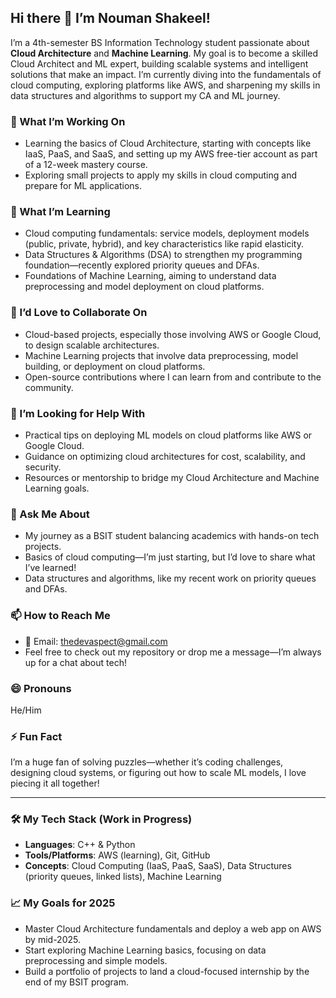 ## Hi there 👋 I’m Nouman Shakeel!

I’m a 4th-semester BS Information Technology student passionate about **Cloud Architecture** and **Machine Learning**. My goal is to become a skilled Cloud Architect and ML expert, building scalable systems and intelligent solutions that make an impact. I’m currently diving into the fundamentals of cloud computing, exploring platforms like AWS, and sharpening my skills in data structures and algorithms to support my CA and ML journey.

### 🔭 What I’m Working On
- Learning the basics of Cloud Architecture, starting with concepts like IaaS, PaaS, and SaaS, and setting up my AWS free-tier account as part of a 12-week mastery course.
- Exploring small projects to apply my skills in cloud computing and prepare for ML applications.

### 🌱 What I’m Learning
- Cloud computing fundamentals: service models, deployment models (public, private, hybrid), and key characteristics like rapid elasticity.
- Data Structures & Algorithms (DSA) to strengthen my programming foundation—recently explored priority queues and DFAs.
- Foundations of Machine Learning, aiming to understand data preprocessing and model deployment on cloud platforms.

### 👯 I’d Love to Collaborate On
- Cloud-based projects, especially those involving AWS or Google Cloud, to design scalable architectures.
- Machine Learning projects that involve data preprocessing, model building, or deployment on cloud platforms.
- Open-source contributions where I can learn from and contribute to the community.

### 🤔 I’m Looking for Help With
- Practical tips on deploying ML models on cloud platforms like AWS or Google Cloud.
- Guidance on optimizing cloud architectures for cost, scalability, and security.
- Resources or mentorship to bridge my Cloud Architecture and Machine Learning goals.

### 💬 Ask Me About
- My journey as a BSIT student balancing academics with hands-on tech projects.
- Basics of cloud computing—I’m just starting, but I’d love to share what I’ve learned!
- Data structures and algorithms, like my recent work on priority queues and DFAs.

### 📫 How to Reach Me
- 📧 Email: thedevaspect@gmail.com
- Feel free to check out my repository or drop me a message—I’m always up for a chat about tech!

### 😄 Pronouns
He/Him

### ⚡ Fun Fact
I’m a huge fan of solving puzzles—whether it’s coding challenges, designing cloud systems, or figuring out how to scale ML models, I love piecing it all together!

---

### 🛠️ My Tech Stack (Work in Progress)
- **Languages**: C++ & Python
- **Tools/Platforms**: AWS (learning), Git, GitHub
- **Concepts**: Cloud Computing (IaaS, PaaS, SaaS), Data Structures (priority queues, linked lists), Machine Learning

### 📈 My Goals for 2025
- Master Cloud Architecture fundamentals and deploy a web app on AWS by mid-2025.
- Start exploring Machine Learning basics, focusing on data preprocessing and simple models.
- Build a portfolio of projects to land a cloud-focused internship by the end of my BSIT program.

